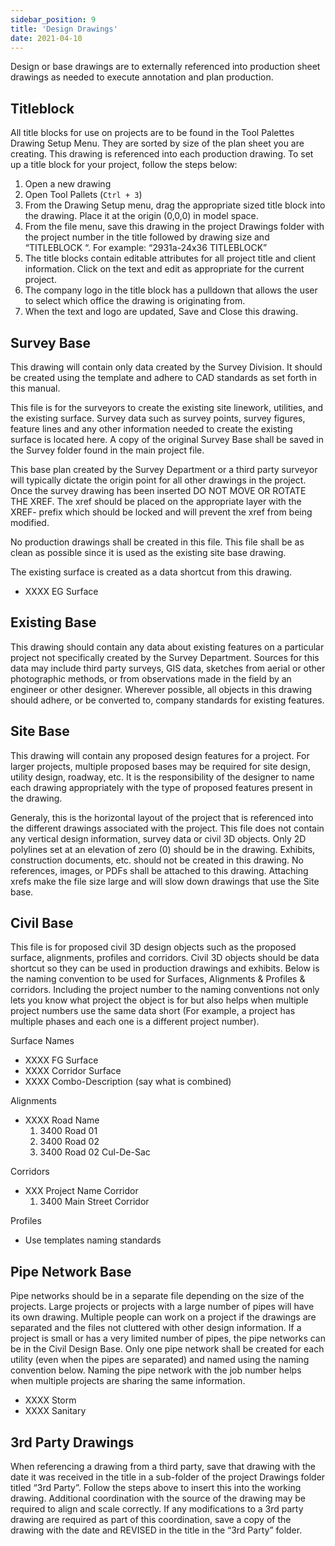 ```yaml
---
sidebar_position: 9
title: 'Design Drawings'
date: 2021-04-10
---
```


Design or base drawings are to externally referenced into production sheet drawings as needed to execute annotation and plan production.

## Titleblock

All title blocks for use on projects are to be found in the Tool Palettes Drawing Setup Menu. They are sorted by size of the plan sheet you are creating. This drawing is referenced into each production drawing. To set up a title block for your project, follow the steps below:

1. Open a new drawing
2. Open Tool Pallets (`Ctrl + 3`)
3. From the Drawing Setup menu, drag the appropriate sized title block into the drawing. Place it at the origin (0,0,0) in model space.
4. From the file menu, save this drawing in the project Drawings folder with the project number in the title followed by drawing size and “TITLEBLOCK “. For example: “2931a-24x36 TITLEBLOCK”
5. The title blocks contain editable attributes for all project title and client information. Click on the text and edit as appropriate for the current project.
6. The company logo in the title block has a pulldown that allows the user to select which office the drawing is originating from.
7. When the text and logo are updated, Save and Close this drawing.

## Survey Base

This drawing will contain only data created by the Survey Division. It should be created using the template and adhere to CAD standards as set forth in this manual.

This file is for the surveyors to create the existing site linework, utilities, and the existing surface. Survey data such as survey points, survey figures, feature lines and any other information needed to create the existing surface is located here. A copy of the original Survey Base shall be saved in the Survey folder found in the main project file.

This base plan created by the Survey Department or a third party surveyor will typically dictate the origin point for all other drawings in the project. Once the survey drawing has been inserted DO NOT MOVE OR ROTATE THE XREF. The xref should be placed on the appropriate layer with the XREF- prefix which should be locked and will prevent the xref from being modified.

No production drawings shall be created in this file. This file shall be as clean as possible since it is used as the existing site base drawing.

The existing surface is created as a data shortcut from this drawing.

- XXXX EG Surface

## Existing Base

This drawing should contain any data about existing features on a particular project not specifically created by the Survey Department. Sources for this data may include third party surveys, GIS data, sketches from aerial or other photographic methods, or from observations made in the field by an engineer or other designer. Wherever possible, all objects in this drawing should adhere, or be converted to, company standards for existing features.

## Site Base

This drawing will contain any proposed design features for a project. For larger projects, multiple proposed bases may be required for site design, utility design, roadway, etc. It is the responsibility of the designer to name each drawing appropriately with the type of proposed features present in the drawing.

Generaly, this is the horizontal layout of the project that is referenced into the different drawings associated with the project. This file does not contain any vertical design information, survey data or civil 3D objects. Only 2D polylines set at an elevation of zero (0) should be in the drawing. Exhibits, construction documents, etc. should not be created in this drawing. No references, images, or PDFs shall be attached to this drawing. Attaching xrefs make the file size large and will slow down drawings that use the Site base.

## Civil Base

This file is for proposed civil 3D design objects such as the proposed surface, alignments, profiles and corridors. Civil 3D objects should be data shortcut so they can be used in production drawings and exhibits. Below is the naming convention to be used for Surfaces, Alignments & Profiles & corridors. Including the project number to the naming conventions not only lets you know what project the object is for but also helps when multiple project numbers use the same data short (For example, a project has multiple phases and each one is a different project number).

Surface Names

- XXXX FG Surface
- XXXX Corridor Surface
- XXXX Combo-Description (say what is combined)

Alignments

- XXXX Road Name
  1. 3400 Road 01
  2. 3400 Road 02
  3. 3400 Road 02 Cul-De-Sac

Corridors

- XXX Project Name Corridor
  1. 3400 Main Street Corridor

Profiles

- Use templates naming standards

## Pipe Network Base

Pipe networks should be in a separate file depending on the size of the projects. Large projects or projects with a large number of pipes will have its own drawing. Multiple people can work on a project if the drawings are separated and the files not cluttered with other design information. If a project is small or has a very limited number of pipes, the pipe networks can be in the Civil Design Base. Only one pipe network shall be created for each utility (even when the pipes are separated) and named using the naming convention below. Naming the pipe network with the job number helps when multiple projects are sharing the same information.

- XXXX Storm
- XXXX Sanitary

## 3rd Party Drawings

When referencing a drawing from a third party, save that drawing with the date it was received in the title in a sub-folder of the project Drawings folder titled “3rd Party”. Follow the steps above to insert this into the working drawing. Additional coordination with the source of the drawing may be required to align and scale correctly. If any modifications to a 3rd party drawing are required as part of this coordination, save a copy of the drawing with the date and REVISED in the title in the “3rd Party” folder.
